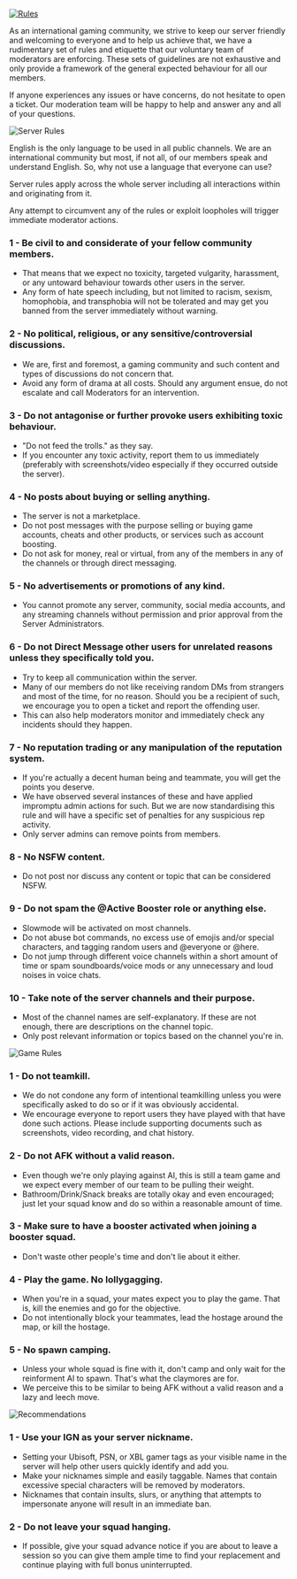 [![Rules](https://raw.githubusercontent.com/WolfHQ/renownfarming/gh-pages/images/homerules.png)](https://wolfhq.github.io/renownfarming/rules)

As an international gaming community, we strive to keep our server friendly and welcoming to everyone and to help us achieve that, we have a rudimentary set of rules and etiquette that our voluntary team of moderators are enforcing. These sets of guidelines are not exhaustive and only provide a framework of the general expected behaviour for all our members.

If anyone experiences any issues or have concerns, do not hesitate to open a ticket. Our moderation team will be happy to help and answer any and all of your questions.

![Server Rules](https://raw.githubusercontent.com/WolfHQ/renownfarming/gh-pages/images/rulesserver.png)

English is the only language to be used in all public channels. We are an international community but most, if not all, of our members speak and understand English. So, why not use a language that everyone can use?

Server rules apply across the whole server including all interactions within and originating from it.

Any attempt to circumvent any of the rules or exploit loopholes will trigger immediate moderator actions.

### 1 - Be civil to and considerate of your fellow community members.
- That means that we expect no toxicity, targeted vulgarity, harassment, or any untoward behaviour towards other users in the server. 
- Any form of hate speech including, but not limited to racism, sexism, homophobia, and transphobia will not be tolerated and may get you banned from the server immediately without warning. 

### 2 - No political, religious, or any sensitive/controversial discussions.
- We are, first and foremost, a gaming community and such content and types of discussions do not concern that.
- Avoid any form of drama at all costs. Should any argument ensue, do not escalate and call Moderators for an intervention.

### 3 - Do not antagonise or further provoke users exhibiting toxic behaviour.
- "Do not feed the trolls." as they say.
- If you encounter any toxic activity, report them to us immediately (preferably with screenshots/video especially if they occurred outside the server).

### 4 - No posts about buying or selling anything.
- The server is not a marketplace.
- Do not post messages with the purpose selling or buying game accounts, cheats and other products, or services such as account boosting.
- Do not ask for money, real or virtual, from any of the members in any of the channels or through direct messaging.

### 5 - No advertisements or promotions of any kind.
- You cannot promote any server, community, social media accounts, and any streaming channels without permission and prior approval from the Server Administrators.

### 6 - Do not Direct Message other users for unrelated reasons unless they specifically told you.
- Try to keep all communication within the server. 
- Many of our members do not like receiving random DMs from strangers and most of the time, for no reason. Should you be a recipient of such, we encourage you to open a ticket and report the offending user.
- This can also help moderators monitor and immediately check any incidents should they happen.

### 7 - No reputation trading or any manipulation of the reputation system.
- If you're actually a decent human being and teammate, you will get the points you deserve. 
- We have observed several instances of these and have applied impromptu admin actions for such. But we are now standardising this rule and will have a specific set of penalties for any suspicious rep activity.
- Only server admins can remove points from members.

### 8 - No NSFW content.
- Do not post nor discuss any content or topic that can be considered NSFW.

### 9 - Do not spam the @Active Booster role or anything else.
- Slowmode will be activated on most channels.
- Do not abuse bot commands, no excess use of emojis and/or special characters, and tagging random users and @everyone or @here.
- Do not jump through different voice channels within a short amount of time or spam soundboards/voice mods or any unnecessary and loud noises in voice chats.

### 10 - Take note of the server channels and their purpose.
- Most of the channel names are self-explanatory. If these are not enough, there are descriptions on the channel topic.
- Only post relevant information or topics based on the channel you're in.


![Game Rules](https://raw.githubusercontent.com/WolfHQ/renownfarming/gh-pages/images/rulesgame.png)

### 1 - Do not teamkill.
- We do not condone any form of intentional teamkilling unless you were specifically asked to do so or if it was obviously accidental.
- We encourage everyone to report users they have played with that have done such actions. Please include supporting documents such as screenshots, video recording, and chat history.

### 2 - Do not AFK without a valid reason.
- Even though we're only playing against AI, this is still a team game and we expect every member of our team to be pulling their weight.
- Bathroom/Drink/Snack breaks are totally okay and even encouraged; just let your squad know and do so within a reasonable amount of time.

### 3 - Make sure to have a booster activated when joining a booster squad.
- Don't waste other people's time and don't lie about it either.

### 4 - Play the game. No lollygagging.
- When you're in a squad, your mates expect you to play the game. That is, kill the enemies and go for the objective.
- Do not intentionally block your teammates, lead the hostage around the map, or kill the hostage.

### 5 - No spawn camping.
- Unless your whole squad is fine with it, don't camp and only wait for the reinforment AI to spawn. That's what the claymores are for.
- We perceive this to be similar to being AFK without a valid reason and a lazy and leech move.


![Recommendations](https://raw.githubusercontent.com/WolfHQ/renownfarming/gh-pages/images/rulesrec.png)

### 1 - Use your IGN as your server nickname.
- Setting your Ubisoft, PSN, or XBL gamer tags as your visible name in the server will help other users quickly identify and add you.
- Make your nicknames simple and easily taggable. Names that contain excessive special characters will be removed by moderators.
- Nicknames that contain insults, slurs, or anything that attempts to impersonate anyone will result in an immediate ban.

### 2 - Do not leave your squad hanging.
- If possible, give your squad advance notice if you are about to leave a session so you can give them ample time to find your replacement and continue playing with full bonus uninterrupted.
